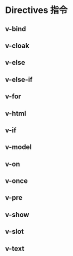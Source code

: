 # Directives 指令

## v-bind

## v-cloak

## v-else

## v-else-if

## v-for

## v-html

## v-if

## v-model

## v-on

## v-once

## v-pre

## v-show

## v-slot

## v-text

